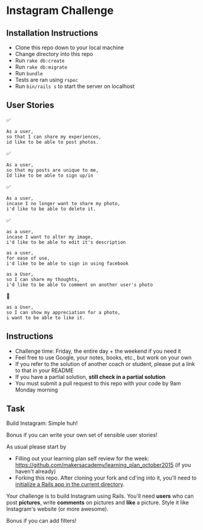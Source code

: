 Instagram Challenge
===================

## Installation Instructions 

- Clone this repo down to your local machine
- Change directory into this repo
- Run `rake db:create`
- Run `rake db:migrate`
- Run `bundle`
- Tests are ran using `rspec`
- Run `bin/rails s` to start the server on localhost

User Stories
-------------
:white_check_mark:
```
As a user,
so that I can share my experiences,
id like to be able to post photos.
```
:white_check_mark:
```
As a user,
so that my posts are unique to me,
Id like to be able to sign up/in
```
:white_check_mark:
```
As a user,
incase I no longer want to share my photo,
i'd like to be able to delete it.
``` 
:white_check_mark:
```
as a user, 
incase I want to alter my image,
i'd like to be able to edit it's description
``` 
```
as a user,
for ease of use,
i'd like to be able to sign in using facebook
```
```
as a User,
so I can share my thoughts,
i'd like to be able to comment on another user's photo
```
:construction:
```
as a User,
so I can show my appreciation for a photo,
i want to be able to like it.
```


Instructions
-------
* Challenge time: Friday, the entire day + the weekend if you need it
* Feel free to use Google, your notes, books, etc., but work on your own
* If you refer to the solution of another coach or student, please put a link to that in your README
* If you have a partial solution, **still check in a partial solution**
* You must submit a pull request to this repo with your code by 9am Monday morning

Task
-----

Build Instagram: Simple huh!

Bonus if you can write your own set of sensible user stories!

As usual please start by

* Filling out your learning plan self review for the week: https://github.com/makersacademy/learning_plan_october2015 (if you haven't already)
* Forking this repo. After cloning your fork and cd'ing into it, you'll need to [initialize a Rails app in the current directory](http://blog.jasonmeridth.com/posts/create-rails-application-in-current-directory/).

Your challenge is to build Instagram using Rails. You'll need **users** who can post **pictures**, write **comments** on pictures and **like** a picture. Style it like Instagram's website (or more awesome).

Bonus if you can add filters!
